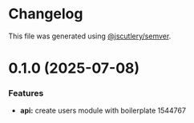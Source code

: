 # Changelog

This file was generated using [@jscutlery/semver](https://github.com/jscutlery/semver).

# 0.1.0 (2025-07-08)


### Features

* **api:** create users module with boilerplate 1544767
